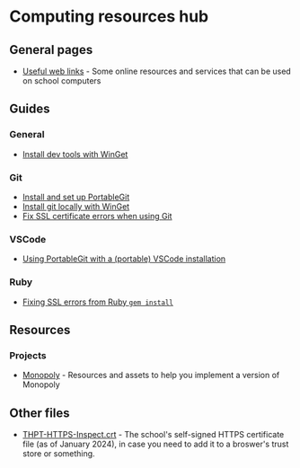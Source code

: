 # Computing resources hub

## General pages

- [Useful web links](/notebook/useful-links) - Some online resources and services that can be used on school computers

## Guides

### General

- [Install dev tools with WinGet](guides/dev-tools-with-winget.md)

### Git

- [Install and set up PortableGit](guides/git/set-up-git.md)
- [Install git locally with WinGet](guides/git/install-git-winget.md)
- [Fix SSL certificate errors when using Git](guides/git/disable-ssl.md)

### VSCode

- [Using PortableGit with a (portable) VSCode installation](guides/vscode/portable-git.md)

### Ruby

- [Fixing SSL errors from Ruby `gem install`](guides/ruby/fixing-ssl-errors.md)

## Resources

### Projects

- [Monopoly](/notebook/resources/monopoly) - Resources and assets to help you implement a version of Monopoly

## Other files

- [THPT-HTTPS-Inspect.crt](/notebook/resources/school-network/THPT-HTTPS-Inspect.crt) - The school's self-signed HTTPS certificate file (as of January 2024), in case you need to add it to a broswer's trust store or something.
